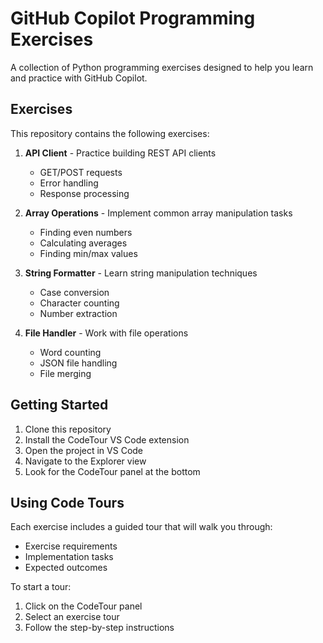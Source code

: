 # GitHub Copilot Programming Exercises

A collection of Python programming exercises designed to help you learn and practice with GitHub Copilot.

## Exercises

This repository contains the following exercises:

1. **API Client** - Practice building REST API clients

   - GET/POST requests
   - Error handling
   - Response processing

2. **Array Operations** - Implement common array manipulation tasks

   - Finding even numbers
   - Calculating averages
   - Finding min/max values

3. **String Formatter** - Learn string manipulation techniques

   - Case conversion
   - Character counting
   - Number extraction

4. **File Handler** - Work with file operations
   - Word counting
   - JSON file handling
   - File merging

## Getting Started

1. Clone this repository
2. Install the CodeTour VS Code extension
3. Open the project in VS Code
4. Navigate to the Explorer view
5. Look for the CodeTour panel at the bottom

## Using Code Tours

Each exercise includes a guided tour that will walk you through:

- Exercise requirements
- Implementation tasks
- Expected outcomes

To start a tour:

1. Click on the CodeTour panel
2. Select an exercise tour
3. Follow the step-by-step instructions
